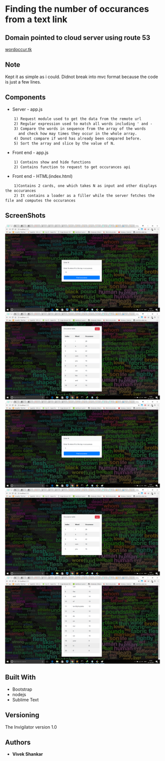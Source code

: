 # Finding the number of occurances from a text link

## Domain pointed to cloud server using route 53

[wordoccur.tk](http://wordoccur.tk/ "live test taking system")

## Note

Kept it as simple as i could. Didnot break into mvc format because the code is just a few lines.

## Components

* Server - app.js

```	
	1) Request module used to get the data from the remote url
	2) Regular expression used to match all words including ' and -
	3) Compare the words in sequence from the array of the words
	  and check how may times they occur in the whole array.
	4) Donot compare if word has already been compared before.
	5) Sort the array and slice by the value of N.
```

* Front end - app.js
```
	1) Contains show and hide functions
	2) Contains function to request to get occurances api
```

* Front end - HTML(index.html)
```
	1)Contains 2 cards, one which takes N as input and other displays the occurances
	2) It contains a loader as a filler while the server fetches the file and computes the occurances
```

## ScreenShots

![Screenshot](s1.png)
![Screenshot](s2.png)
![Screenshot](s3.png)
![Screenshot](s4.png)
![Screenshot](s5.png)

## Built With

* Bootstrap
* nodejs
* Sublime Text

## Versioning

The Invigilator version 1.0

## Authors

* **Vivek Shankar** 